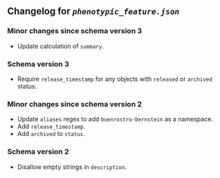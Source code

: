 ## Changelog for *`phenotypic_feature.json`*

### Minor changes since schema version 3

* Update calculation of `summary`.

### Schema version 3

* Require `release_timestamp` for any objects with `released` or `archived` status.

### Minor changes since schema version 2

* Update `aliases` regex to add `buenrostro-bernstein` as a namespace.
* Add `release_timestamp`.
* Add `archived` to `status`.

### Schema version 2

* Disallow empty strings in `description`.
